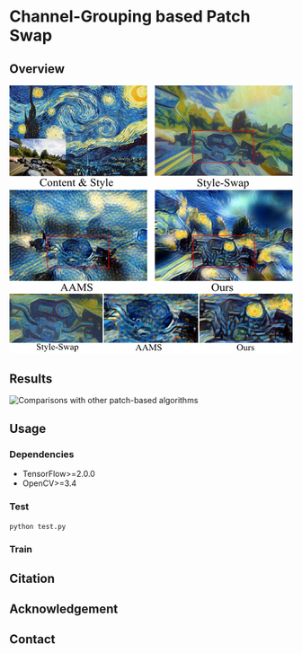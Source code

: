 # Channel-Grouping based Patch Swap 


## Overview
![Close-ups](https://github.com/fzy139/CGPS/blob/master/results/intro.png)
## Results
![Comparisons with other patch-based algorithms](https://github.com/fzy139/CGPS/blob/master/results/comparisons.png)

## Usage
### Dependencies
* TensorFlow>=2.0.0
* OpenCV>=3.4

### Test
`python test.py`

### Train

## Citation

## Acknowledgement

## Contact
